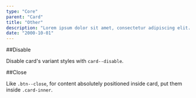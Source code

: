 ```yaml
---
type: "Core"
parent: "Card"
title: "Other"
description: "Lorem ipsum dolor sit amet, consectetur adipiscing elit. Nunc tempus laoreet leo sit amet iaculis."
date: "2000-10-01"
---
```


##Disable

Disable card's variant styles with `card--disable`.

<demo>
  <demovanilla src="inline/core/card/disable">
  </demovanilla>
</demo>

##Close

Like `.btn--close`, for content absolutely positioned inside card, put them inside `.card-inner`.

<demo>
  <demovanilla src="inline/core/card/close">
  </demovanilla>
</demo>

